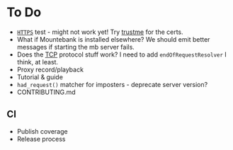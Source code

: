# To Do

* [`HTTPS`](http://www.mbtest.org/docs/protocols/https) test - might not work yet! Try [trustme](https://github.com/python-trio/trustme) for the certs.
* What if Mountebank is installed elsewhere? We should emit better messages if starting the mb server fails.
* Does the [TCP](http://www.mbtest.org/docs/protocols/tcp) protocol stuff work? I need to add `endOfRequestResolver` I think, at least.
* Proxy record/playback
* Tutorial & guide
* `had_request()` matcher for imposters - deprecate server version?
* CONTRIBUTING.md

## CI
* Publish coverage
* Release process